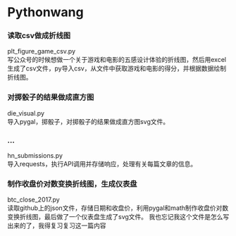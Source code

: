 # Pythonwang

### 读取csv做成折线图
plt_figure_game_csv.py  
写公众号的时候想做一个关于游戏和电影的五感设计体验的折线图，然后用excel生成了csv文件，py导入csv，从文件中获取游戏和电影的得分，并根据数据绘制折线图。

### 对掷骰子的结果做成直方图
die_visual.py  
导入pygal，掷骰子，对掷骰子的结果做成直方图svg文件。

### ...
hn_submissions.py  
导入requests，执行API调用并存储响应，处理有关每篇文章的信息。

### 制作收盘价对数变换折线图，生成仪表盘
btc_close_2017.py  
读取github上的json文件，存储日期和收盘价，利用pygal和math制作收盘价对数变换折线图，最后做了一个仪表盘生成了svg文件。
我也忘记我这个文件是怎么写出来的了，我得复习复习这一篇内容
